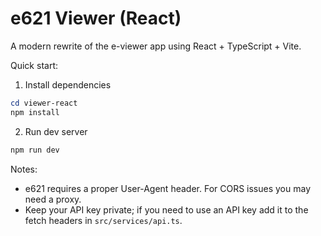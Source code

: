 # e621 Viewer (React)

A modern rewrite of the e-viewer app using React + TypeScript + Vite.

Quick start:

1. Install dependencies

```powershell
cd viewer-react
npm install
```

2. Run dev server

```powershell
npm run dev
```

Notes:
- e621 requires a proper User-Agent header. For CORS issues you may need a proxy.
- Keep your API key private; if you need to use an API key add it to the fetch headers in `src/services/api.ts`.

